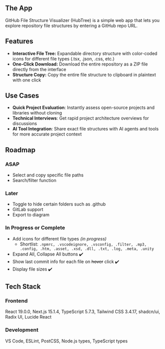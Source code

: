 
## The App
GitHub File Structure Visualizer (HubTree) is a simple web app that lets you explore repository file structures by entering a GitHub repo URL.

## Features
- **Interactive File Tree:** Expandable directory structure with color-coded icons for different file types (.tsx, .json, .css, etc.)
- **One-Click Download:** Download the entire repository as a ZIP file directly from the interface
- **Structure Copy:** Copy the entire file structure to clipboard in plaintext with one click

## Use Cases
- **Quick Project Evaluation**: Instantly assess open-source projects and libraries without cloning
- **Technical Interviews**: Get rapid project architecture overviews for discussions
- **AI Tool Integration**: Share exact file structures with AI agents and tools for more accurate project context
  
## Roadmap
### ASAP
- Select and copy specific file paths
- Search/filter function
### Later
- Toggle to hide certain folders such as .github
- GitLab support
- Export to diagram
### In Progress or Complete
- Add icons for different file types *(in progress)*
  - Shortlist: `.npmrc, .vscodeignore, .vsconfig, .filter, .mp3, .config, .htm, .asset, .xsd, .dll, .txt, .log, .meta, .unity`
- Expand All, Collapse All buttons ✔️
- Show last commit info for each file on ~~hover~~ click ✔️
- Display file sizes ✔️
  
## Tech Stack

### Frontend
React 19.0.0, Next.js 15.1.4, TypeScript 5.7.3, Tailwind CSS 3.4.17, shadcn/ui, Radix UI, Lucide React
### Development
VS Code, ESLint, PostCSS, Node.js types, TypeScript types


